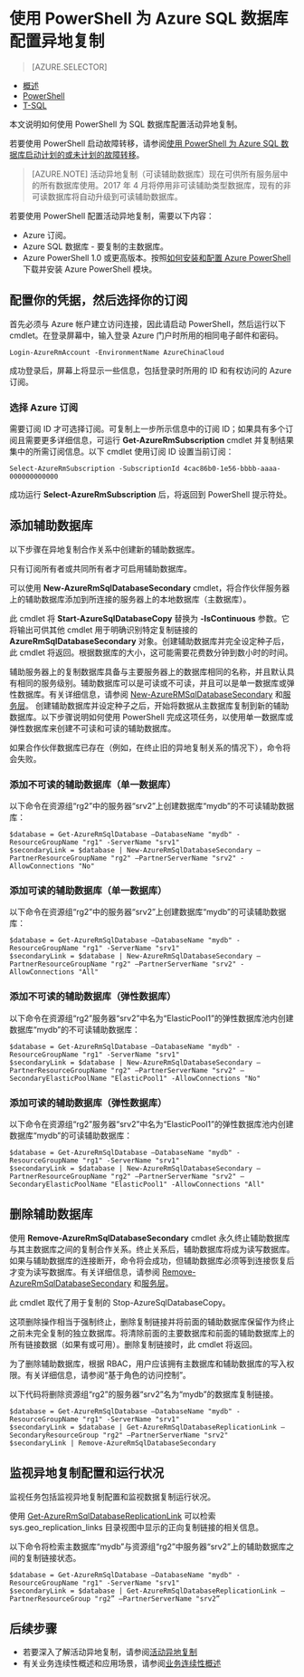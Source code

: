 <properties 
    pageTitle="使用 PowerShell 为 Azure SQL 数据库配置活动异地复制 | Azure" 
    description="使用 PowerShell 为 Azure SQL 数据库配置活动异地复制" 
    services="sql-database" 
    documentationCenter="" 
    authors="stevestein" 
    manager="jhubbard" 
    editor=""/>

<tags
    ms.service="sql-database"
    ms.devlang="NA"
    ms.topic="article"
    ms.tgt_pltfrm="powershell"
   ms.workload="NA"
    ms.date="07/14/2016"
    wacn.date="12/19/2016"
    ms.author="sstein"/>

# 使用 PowerShell 为 Azure SQL 数据库配置异地复制

> [AZURE.SELECTOR]
- [概述](/documentation/articles/sql-database-geo-replication-overview/)
- [PowerShell](/documentation/articles/sql-database-geo-replication-powershell/)
- [T-SQL](/documentation/articles/sql-database-geo-replication-transact-sql/)

本文说明如何使用 PowerShell 为 SQL 数据库配置活动异地复制。

若要使用 PowerShell 启动故障转移，请参阅[使用 PowerShell 为 Azure SQL 数据库启动计划的或未计划的故障转移](/documentation/articles/sql-database-geo-replication-failover-powershell/)。

>[AZURE.NOTE] 活动异地复制（可读辅助数据库）现在可供所有服务层中的所有数据库使用。2017 年 4 月将停用非可读辅助类型数据库，现有的非可读数据库将自动升级到可读辅助数据库。



若要使用 PowerShell 配置活动异地复制，需要以下内容：

- Azure 订阅。
- Azure SQL 数据库 - 要复制的主数据库。
- Azure PowerShell 1.0 或更高版本。按照[如何安装和配置 Azure PowerShell](/documentation/articles/powershell-install-configure/) 下载并安装 Azure PowerShell 模块。


## 配置你的凭据，然后选择你的订阅

首先必须与 Azure 帐户建立访问连接，因此请启动 PowerShell，然后运行以下 cmdlet。在登录屏幕中，输入登录 Azure 门户时所用的相同电子邮件和密码。


	Login-AzureRmAccount -EnvironmentName AzureChinaCloud

成功登录后，屏幕上将显示一些信息，包括登录时所用的 ID 和有权访问的 Azure 订阅。


### 选择 Azure 订阅

需要订阅 ID 才可选择订阅。可复制上一步所示信息中的订阅 ID；如果具有多个订阅且需要更多详细信息，可运行 **Get-AzureRmSubscription** cmdlet 并复制结果集中的所需订阅信息。以下 cmdlet 使用订阅 ID 设置当前订阅：

	Select-AzureRmSubscription -SubscriptionId 4cac86b0-1e56-bbbb-aaaa-000000000000

成功运行 **Select-AzureRmSubscription** 后，将返回到 PowerShell 提示符处。


## 添加辅助数据库


以下步骤在异地复制合作关系中创建新的辅助数据库。
  
只有订阅所有者或共同所有者才可启用辅助数据库。

可以使用 **New-AzureRmSqlDatabaseSecondary** cmdlet，将合作伙伴服务器上的辅助数据库添加到所连接的服务器上的本地数据库（主数据库）。

此 cmdlet 将 **Start-AzureSqlDatabaseCopy** 替换为 **-IsContinuous** 参数。它将输出可供其他 cmdlet 用于明确识别特定复制链接的 **AzureRmSqlDatabaseSecondary** 对象。创建辅助数据库并完全设定种子后，此 cmdlet 将返回。根据数据库的大小，这可能需要花费数分钟到数小时的时间。

辅助服务器上的复制数据库具备与主要服务器上的数据库相同的名称，并且默认具有相同的服务级别。辅助数据库可以是可读或不可读，并且可以是单一数据库或弹性数据库。有关详细信息，请参阅 [New-AzureRMSqlDatabaseSecondary](https://msdn.microsoft.com/zh-cn/library/mt603689.aspx) 和[服务层](/documentation/articles/sql-database-service-tiers/)。
创建辅助数据库并设定种子之后，开始将数据从主数据库复制到新的辅助数据库。以下步骤说明如何使用 PowerShell 完成这项任务，以使用单一数据库或弹性数据库来创建不可读和可读的辅助数据库。

如果合作伙伴数据库已存在（例如，在终止旧的异地复制关系的情况下），命令将会失败。



### 添加不可读的辅助数据库（单一数据库）

以下命令在资源组“rg2”中的服务器“srv2”上创建数据库“mydb”的不可读辅助数据库：

    $database = Get-AzureRmSqlDatabase –DatabaseName "mydb" -ResourceGroupName "rg1" -ServerName "srv1"
    $secondaryLink = $database | New-AzureRmSqlDatabaseSecondary –PartnerResourceGroupName "rg2" –PartnerServerName "srv2" -AllowConnections "No"



### 添加可读的辅助数据库（单一数据库）

以下命令在资源组“rg2”中的服务器“srv2”上创建数据库“mydb”的可读辅助数据库：

    $database = Get-AzureRmSqlDatabase –DatabaseName "mydb" -ResourceGroupName "rg1" -ServerName "srv1"
    $secondaryLink = $database | New-AzureRmSqlDatabaseSecondary –PartnerResourceGroupName "rg2" –PartnerServerName "srv2" -AllowConnections "All"




### 添加不可读的辅助数据库（弹性数据库）

以下命令在资源组“rg2”服务器“srv2”中名为“ElasticPool1”的弹性数据库池内创建数据库“mydb”的不可读辅助数据库：

    $database = Get-AzureRmSqlDatabase –DatabaseName "mydb" -ResourceGroupName "rg1" -ServerName "srv1"
    $secondaryLink = $database | New-AzureRmSqlDatabaseSecondary –PartnerResourceGroupName "rg2" –PartnerServerName "srv2" –SecondaryElasticPoolName "ElasticPool1" -AllowConnections "No"


### 添加可读的辅助数据库（弹性数据库）

以下命令在资源组“rg2”服务器“srv2”中名为“ElasticPool1”的弹性数据库池内创建数据库“mydb”的可读辅助数据库：

    $database = Get-AzureRmSqlDatabase –DatabaseName "mydb" -ResourceGroupName "rg1" -ServerName "srv1"
    $secondaryLink = $database | New-AzureRmSqlDatabaseSecondary –PartnerResourceGroupName "rg2" –PartnerServerName "srv2" –SecondaryElasticPoolName "ElasticPool1" -AllowConnections "All"





## 删除辅助数据库

使用 **Remove-AzureRmSqlDatabaseSecondary** cmdlet 永久终止辅助数据库与其主数据库之间的复制合作关系。终止关系后，辅助数据库将成为读写数据库。如果与辅助数据库的连接断开，命令将会成功，但辅助数据库必须等到连接恢复后才变为读写数据库。有关详细信息，请参阅 [Remove-AzureRmSqlDatabaseSecondary](https://msdn.microsoft.com/zh-cn/library/mt603457.aspx) 和[服务层](/documentation/articles/sql-database-service-tiers/)。

此 cmdlet 取代了用于复制的 Stop-AzureSqlDatabaseCopy。

这项删除操作相当于强制终止，删除复制链接并将前面的辅助数据库保留作为终止之前未完全复制的独立数据库。将清除前面的主要数据库和前面的辅助数据库上的所有链接数据（如果有或可用）。删除复制链接时，此 cmdlet 将返回。


为了删除辅助数据库，根据 RBAC，用户应该拥有主数据库和辅助数据库的写入权限。有关详细信息，请参阅“基于角色的访问控制”。

以下代码将删除资源组“rg2”的服务器“srv2”名为“mydb”的数据库复制链接。

    $database = Get-AzureRmSqlDatabase –DatabaseName "mydb" -ResourceGroupName "rg1" -ServerName "srv1"
    $secondaryLink = $database | Get-AzureRmSqlDatabaseReplicationLink –SecondaryResourceGroup "rg2" –PartnerServerName "srv2"
    $secondaryLink | Remove-AzureRmSqlDatabaseSecondary 


## 监视异地复制配置和运行状况

监视任务包括监视异地复制配置和监视数据复制运行状况。

使用 [Get-AzureRmSqlDatabaseReplicationLink](https://msdn.microsoft.com/zh-cn/library/mt619330.aspx) 可以检索 sys.geo\_replication\_links 目录视图中显示的正向复制链接的相关信息。

以下命令将检索主数据库“mydb”与资源组“rg2”中服务器“srv2”上的辅助数据库之间的复制链接状态。

    $database = Get-AzureRmSqlDatabase –DatabaseName "mydb" -ResourceGroupName "rg1" -ServerName "srv1"
    $secondaryLink = $database | Get-AzureRmSqlDatabaseReplicationLink –PartnerResourceGroup "rg2” –PartnerServerName "srv2”


## 后续步骤

- 若要深入了解活动异地复制，请参阅[活动异地复制](/documentation/articles/sql-database-geo-replication-overview/)
- 有关业务连续性概述和应用场景，请参阅[业务连续性概述](/documentation/articles/sql-database-business-continuity/)

<!---HONumber=Mooncake_Quality_Review_1202_2016-->